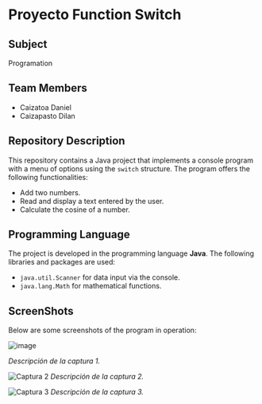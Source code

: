 # Proyecto Function Switch

## Subject
Programation

## Team Members
- Caizatoa Daniel
- Caizapasto Dilan

## Repository Description
This repository contains a Java project that implements a console program with a menu of options using the `switch` structure. The program offers the following functionalities:
- Add two numbers.
- Read and display a text entered by the user.
- Calculate the cosine of a number.
  
## Programming Language
The project is developed in the programming language **Java**. The following libraries and packages are used:
- `java.util.Scanner` for data input via the console.
- `java.lang.Math` for mathematical functions.

## ScreenShots
Below are some screenshots of the program in operation:

![image](https://github.com/DanyCt/-Proyect_Function_Switch/assets/120155895/c68c1c93-9c55-4575-a7b4-8a260f1c514e)

*Descripción de la captura 1.*

![Captura 2](ruta/a/la/captura2.png)
*Descripción de la captura 2.*

![Captura 3](ruta/a/la/captura3.png)
*Descripción de la captura 3.*
